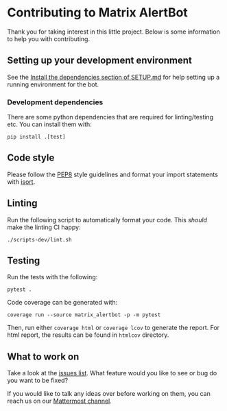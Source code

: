 # Contributing to Matrix AlertBot

Thank you for taking interest in this little project. Below is some information
to help you with contributing.

## Setting up your development environment

See the
[Install the dependencies section of SETUP.md](SETUP.md#install-the-dependencies)
for help setting up a running environment for the bot.

### Development dependencies

There are some python dependencies that are required for linting/testing etc.
You can install them with:

```
pip install .[test]
```

## Code style

Please follow the [PEP8](https://www.python.org/dev/peps/pep-0008/) style
guidelines and format your import statements with
[isort](https://pypi.org/project/isort/).

## Linting

Run the following script to automatically format your code. This *should* make
the linting CI happy:

```
./scripts-dev/lint.sh
```

## Testing

Run the tests with the following:

```
pytest .
```

Code coverage can be generated with:

```
coverage run --source matrix_alertbot -p -m pytest
```

Then, run either `coverage html` or `coverage lcov` to generate the report.
For html report, the results can be found in `htmlcov` directory.

## What to work on

Take a look at the [issues
list](https://gitlab.domainepublic.net/Neutrinet/matrix-alertbot/-/issues). What
feature would you like to see or bug do you want to be fixed?

If you would like to talk any ideas over before working on them, you can reach
us on our [Mattermost channel](https://chat.neutrinet.be/neutrinet/channels/hub-dev).
